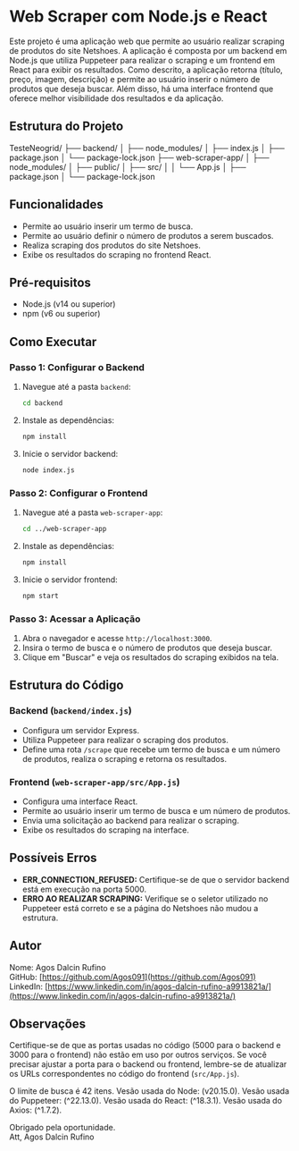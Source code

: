 # Web Scraper com Node.js e React

Este projeto é uma aplicação web que permite ao usuário realizar scraping de produtos do site Netshoes. A aplicação é composta por um backend em Node.js que utiliza Puppeteer para realizar o scraping e um frontend em React para exibir os resultados. Como descrito, a aplicação retorna (título, preço, imagem, descrição) e permite ao usuário inserir o número de produtos que deseja buscar. Além disso, há uma interface frontend que oferece melhor visibilidade dos resultados e da aplicação.

## Estrutura do Projeto

TesteNeogrid/
├── backend/
│ ├── node_modules/
│ ├── index.js
│ ├── package.json
│ └── package-lock.json
├── web-scraper-app/
│ ├── node_modules/
│ ├── public/
│ ├── src/
│ │ └── App.js
│ ├── package.json
│ └── package-lock.json

## Funcionalidades

- Permite ao usuário inserir um termo de busca.
- Permite ao usuário definir o número de produtos a serem buscados.
- Realiza scraping dos produtos do site Netshoes.
- Exibe os resultados do scraping no frontend React.

## Pré-requisitos

- Node.js (v14 ou superior)
- npm (v6 ou superior)

## Como Executar

### Passo 1: Configurar o Backend

1. Navegue até a pasta `backend`:

   ```bash
   cd backend
   ```

2. Instale as dependências:

   ```bash
   npm install
   ```

3. Inicie o servidor backend:

   ```bash
   node index.js
   ```

### Passo 2: Configurar o Frontend

1. Navegue até a pasta `web-scraper-app`:

   ```bash
   cd ../web-scraper-app
   ```

2. Instale as dependências:

   ```bash
   npm install
   ```

3. Inicie o servidor frontend:

   ```bash
   npm start
   ```

### Passo 3: Acessar a Aplicação

1. Abra o navegador e acesse `http://localhost:3000`.
2. Insira o termo de busca e o número de produtos que deseja buscar.
3. Clique em "Buscar" e veja os resultados do scraping exibidos na tela.

## Estrutura do Código

### Backend (`backend/index.js`)

- Configura um servidor Express.
- Utiliza Puppeteer para realizar o scraping dos produtos.
- Define uma rota `/scrape` que recebe um termo de busca e um número de produtos, realiza o scraping e retorna os resultados.

### Frontend (`web-scraper-app/src/App.js`)

- Configura uma interface React.
- Permite ao usuário inserir um termo de busca e um número de produtos.
- Envia uma solicitação ao backend para realizar o scraping.
- Exibe os resultados do scraping na interface.

## Possíveis Erros

- **ERR_CONNECTION_REFUSED:** Certifique-se de que o servidor backend está em execução na porta 5000.
- **ERRO AO REALIZAR SCRAPING:** Verifique se o seletor utilizado no Puppeteer está correto e se a página do Netshoes não mudou a estrutura.

## Autor

Nome: Agos Dalcin Rufino  
GitHub: [https://github.com/Agos091](https://github.com/Agos091)  
LinkedIn: [https://www.linkedin.com/in/agos-dalcin-rufino-a9913821a/](https://www.linkedin.com/in/agos-dalcin-rufino-a9913821a/)

## Observações

Certifique-se de que as portas usadas no código (5000 para o backend e 3000 para o frontend) não estão em uso por outros serviços.
Se você precisar ajustar a porta para o backend ou frontend, lembre-se de atualizar os URLs correspondentes no código do frontend (`src/App.js`).

O limite de busca é 42 itens.
Vesão usada do Node: (v20.15.0).
Vesão usada do Puppeteer: (^22.13.0).
Vesão usada do React: (^18.3.1).
Vesão usada do Axios: (^1.7.2).

Obrigado pela oportunidade.  
Att, Agos Dalcin Rufino
